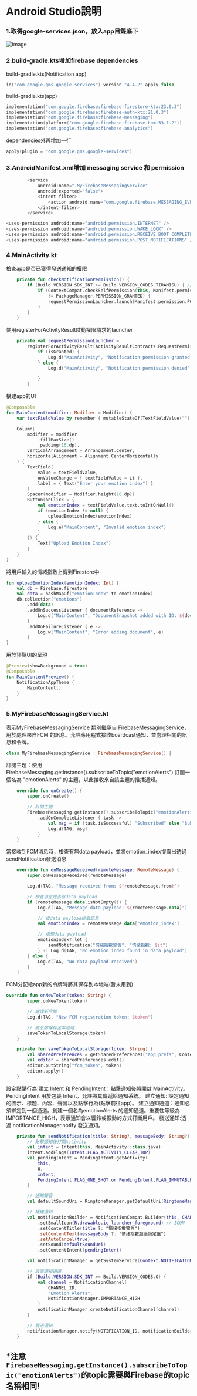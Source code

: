 # Android Studio說明
### 1.取得google-services.json，放入app目錄底下

![image](README_image/google-services.png) 

### 2.build-gradle.kts增加firebase dependencies
build-gradle.kts(Notification app)
```kotlin
id("com.google.gms.google-services") version "4.4.2" apply false
```
build-gradle.kts(app)
```kotlin
implementation("com.google.firebase:firebase-firestore-ktx:23.0.3")
implementation("com.google.firebase:firebase-auth-ktx:21.0.3")
implementation("com.google.firebase:firebase-messaging")
implementation(platform("com.google.firebase:firebase-bom:33.1.2"))
implementation("com.google.firebase:firebase-analytics")
```
dependencies外再增加一行
```kotlin
apply(plugin = "com.google.gms.google-services")
```
### 3.AndroidManifest.xml增加 messaging service 和 permission
```kotlin
        <service
            android:name=".MyFirebaseMessagingService"
            android:exported="false">
            <intent-filter>
                <action android:name="com.google.firebase.MESSAGING_EVENT" />
            </intent-filter>
        </service>
```
```kotlin
<uses-permission android:name="android.permission.INTERNET" />
<uses-permission android:name="android.permission.WAKE_LOCK" />
<uses-permission android:name="android.permission.RECEIVE_BOOT_COMPLETED" />
<uses-permission android:name="android.permission.POST_NOTIFICATIONS" />
```
### 4.MainActivity.kt
檢查app是否已獲得發送通知的權限
```kotlin
    private fun checkNotificationPermission() {
        if (Build.VERSION.SDK_INT >= Build.VERSION_CODES.TIRAMISU) { // Android 13 及更高版本
            if (ContextCompat.checkSelfPermission(this, Manifest.permission.POST_NOTIFICATIONS)
                != PackageManager.PERMISSION_GRANTED) {
                requestPermissionLauncher.launch(Manifest.permission.POST_NOTIFICATIONS)
            }
        }
    }
```
使用registerForActivityResult啟動權限請求的launcher
```kotlin
    private val requestPermissionLauncher =
        registerForActivityResult(ActivityResultContracts.RequestPermission()) { isGranted: Boolean ->
            if (isGranted) {
                Log.d("MainActivity", "Notification permission granted")
            } else {
                Log.d("MainActivity", "Notification permission denied")

            }
        }
```
構建app的UI
```kotlin
@Composable
fun MainContent(modifier: Modifier = Modifier) {
    var textFieldValue by remember { mutableStateOf(TextFieldValue("")) }

    Column(
        modifier = modifier
            .fillMaxSize()
            .padding(16.dp),
        verticalArrangement = Arrangement.Center,
        horizontalAlignment = Alignment.CenterHorizontally
    ) {
        TextField(
            value = textFieldValue,
            onValueChange = { textFieldValue = it },
            label = { Text("Enter your emotion index") }
        )
        Spacer(modifier = Modifier.height(16.dp))
        Button(onClick = {
            val emotionIndex = textFieldValue.text.toIntOrNull()
            if (emotionIndex != null) {
                uploadEmotionIndex(emotionIndex)
            } else {
                Log.e("MainContent", "Invalid emotion index")
            }
        }) {
            Text("Upload Emotion Index")
        }
    }
}
```
將用戶輸入的情緒指數上傳到Firestore中
```kotlin
fun uploadEmotionIndex(emotionIndex: Int) {
    val db = Firebase.firestore
    val data = hashMapOf("emotionIndex" to emotionIndex)
    db.collection("emotions")
        .add(data)
        .addOnSuccessListener { documentReference ->
            Log.d("MainContent", "DocumentSnapshot added with ID: ${documentReference.id}")
        }
        .addOnFailureListener { e ->
            Log.w("MainContent", "Error adding document", e)
        }
}
```
用於預覽UI的呈現
```kotlin
@Preview(showBackground = true)
@Composable
fun MainContentPreview() {
    NotificationAppTheme {
        MainContent()
    }
}
```

### 5.MyFirebaseMessagingService.kt
表示MyFirebaseMessagingService 類別繼承自 FirebaseMessagingService，用於處理來自FCM 的訊息。允許應用程式接收boardcast通知，並處理相關的訊息和令牌。
```kotlin
class MyFirebaseMessagingService : FirebaseMessagingService() {
```
訂閱主題：使用FirebaseMessaging.getInstance().subscribeToTopic("emotionAlerts") 訂閱一個名為 "emotionAlerts" 的主題，以此接收來自該主題的推播通知。
```kotlin
    override fun onCreate() {
        super.onCreate()

        // 訂閱主題
        FirebaseMessaging.getInstance().subscribeToTopic("emotionAlerts")
            .addOnCompleteListener { task ->
                val msg = if (task.isSuccessful) "Subscribed" else "Subscription failed"
                Log.d(TAG, msg)
            }
    }
```
當接收到FCM消息時，檢查有無data payload，並將emotion_index提取出透過sendNotification發送消息
```kotlin
    override fun onMessageReceived(remoteMessage: RemoteMessage) {
        super.onMessageReceived(remoteMessage)

        Log.d(TAG, "Message received from: ${remoteMessage.from}")

        // 檢查消息是否有data payload
        if (remoteMessage.data.isNotEmpty()) {
            Log.d(TAG, "Message data payload: ${remoteMessage.data}")

            // 從data payload提取訊息
            val emotionIndex = remoteMessage.data["emotion_index"]

            // 處理data payload
            emotionIndex?.let {
                sendNotification("情绪指數警告", "情绪指數: $it")
            } ?: Log.d(TAG, "No emotion_index found in data payload")
        } else {
            Log.d(TAG, "No data payload received")
        }
    }
```
FCM分配給app新的令牌時將其保存到本地端(暫未用到)
```kotlin
override fun onNewToken(token: String) {
        super.onNewToken(token)

        // 處理新令牌
        Log.d(TAG, "New FCM registration token: $token")

        // 將令牌保存至本地端
        saveTokenToLocalStorage(token)
    }

    private fun saveTokenToLocalStorage(token: String) {
        val sharedPreferences = getSharedPreferences("app_prefs", Context.MODE_PRIVATE)
        val editor = sharedPreferences.edit()
        editor.putString("fcm_token", token)
        editor.apply()
    }
```
設定點擊行為:建立 Intent 和 PendingIntent：點擊通知後將開啟 MainActivity。 PendingIntent 用於包裹 Intent，允許將其傳遞給通知系統。
建立通知: 設定通知的圖示、標題、內容、聲音以及點擊行為(點擊前往app)。
建立通知通道：通知必須綁定到一個通道。創建一個名為emotionAlerts 的通知通道。重要性等級為 IMPORTANCE_HIGH，表示通知會以響鈴或振動的方式打斷用戶。
發送通知:透過 notificationManager.notify 發送通知。
```kotlin
    private fun sendNotification(title: String?, messageBody: String?) {
        // 點擊通知後打開Activity
        val intent = Intent(this, MainActivity::class.java)
        intent.addFlags(Intent.FLAG_ACTIVITY_CLEAR_TOP)
        val pendingIntent = PendingIntent.getActivity(
            this,
            0,
            intent,
            PendingIntent.FLAG_ONE_SHOT or PendingIntent.FLAG_IMMUTABLE
        )

        // 通知聲音
        val defaultSoundUri = RingtoneManager.getDefaultUri(RingtoneManager.TYPE_NOTIFICATION)

        // 構建通知
        val notificationBuilder = NotificationCompat.Builder(this, CHANNEL_ID)
            .setSmallIcon(R.drawable.ic_launcher_foreground) // ICON
            .setContentTitle(title ?: "情绪指數警告")
            .setContentText(messageBody ?: "情绪指數超過設定值")
            .setAutoCancel(true)
            .setSound(defaultSoundUri)
            .setContentIntent(pendingIntent)

        val notificationManager = getSystemService(Context.NOTIFICATION_SERVICE) as NotificationManager

        // 設置通知通道
        if (Build.VERSION.SDK_INT >= Build.VERSION_CODES.O) {
            val channel = NotificationChannel(
                CHANNEL_ID,
                "Emotion Alerts",
                NotificationManager.IMPORTANCE_HIGH
            )
            notificationManager.createNotificationChannel(channel)
        }

        // 發送通知
        notificationManager.notify(NOTIFICATION_ID, notificationBuilder.build())
    }
```
## *注意`FirebaseMessaging.getInstance().subscribeToTopic("emotionAlerts")`的topic需要與Firebase的topic名稱相同!
